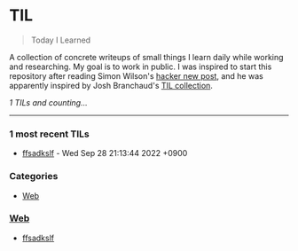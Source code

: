 # TIL
> Today I Learned

A collection of concrete writeups of small things I learn daily while working
and researching. My goal is to work in public. I was inspired to start this
repository after reading Simon Wilson's [hacker new post][1], and he was
apparently inspired by Josh Branchaud's [TIL collection][2].


_1 TILs and counting..._

---

### 1 most recent TILs

- [ffsadkslf](Web/asdasd.md) - Wed Sep 28 21:13:44 2022 +0900

### Categories

- [Web](#Web)

### [Web](#Web)
- [ffsadkslf](Web/asdasd.md)

[1]: https://simonwillison.net/2020/Apr/20/self-rewriting-readme/
[2]: https://github.com/jbranchaud/til

